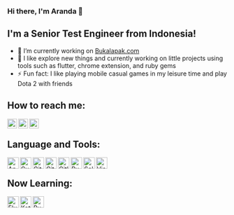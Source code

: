 ### Hi there, I'm Aranda 👋

## I'm a Senior Test Engineer from Indonesia!
- 🔭 I’m currently working on [Bukalapak.com][bukalapak]
- 🌱 I like explore new things and currently working on little projects using tools such as flutter, chrome extension, and ruby gems
- ⚡ Fun fact: I like playing mobile casual games in my leisure time and play Dota 2 with friends

## How to reach me:
[<img align="left" alt="arsoedjono | Twitter" width="22px" src="https://simpleicons.org/icons/twitter.svg" />][twitter]
[<img align="left" alt="arsoedjono | LinkedIn" width="22px" src="https://simpleicons.org/icons/linkedin.svg" />][linkedin]
[<img align="left" alt="arsoedjono | Instagram" width="22px" src="https://simpleicons.org/icons/instagram.svg" />][instagram]

<br/>

## Language and Tools:
[<img align="left" alt="Appium" width="26px" src="https://cdn.worldvectorlogo.com/logos/appium.svg" />][appium]
[<img align="left" alt="Cucumber" width="26px" src="https://simpleicons.org/icons/cucumber.svg" />][cucumber]
[<img align="left" alt="Git" width="26px" src="https://simpleicons.org/icons/git.svg" />][git]
[<img align="left" alt="GitHub" width="26px" src="https://simpleicons.org/icons/github.svg" />][github]
[<img align="left" alt="Gitlab" width="26px" src="https://simpleicons.org/icons/gitlab.svg" />][gitlab]
[<img align="left" alt="Ruby" width="26px" src="https://simpleicons.org/icons/ruby.svg" />][ruby]
[<img align="left" alt="Selenium" width="26px" src="https://simpleicons.org/icons/selenium.svg" />][selenium]
[<img align="left" alt="Visual Studio Code" width="26px" src="https://simpleicons.org/icons/visualstudiocode.svg" />][vscode]

<br/>

## Now Learning:
[<img align="left" alt="Flutter" width="26px" src="https://simpleicons.org/icons/flutter.svg" />][flutter]
[<img align="left" alt="Kotlin" width="26px" src="https://simpleicons.org/icons/kotlin.svg" />][kotlin]
[<img align="left" alt="Ruby Gem" width="26px" src="https://simpleicons.org/icons/rubygems.svg" />][rubygems]


[appium]: http://appium.io/
[bukalapak]: https://www.bukalapak.com
[cucumber]: https://cucumber.io/
[flutter]: https://flutter.dev/
[git]: https://git-scm.com/
[github]: https://github.com/
[gitlab]: https://about.gitlab.com/
[instagram]: https://instagram.com/arsoedjono
[kotlin]: https://kotlinlang.org/
[linkedin]: https://linkedin.com/in/arsoedjono
[ruby]: https://www.ruby-lang.org/
[rubygems]: https://rubygems.org/
[selenium]: https://www.selenium.dev/
[twitter]: https://twitter.com/arsoedjono
[vscode]: https://code.visualstudio.com/

<!--
can find icons in https://simpleicons.org/
**arsoedjono/arsoedjono** is a ✨ _special_ ✨ repository because its `README.md` (this file) appears on your GitHub profile.

Here are some ideas to get you started:

- 🔭 I’m currently working on ...
- 🌱 I’m currently learning ...
- 👯 I’m looking to collaborate on ...
- 🤔 I’m looking for help with ...
- 💬 Ask me about ...
- 📫 How to reach me: ...
- 😄 Pronouns: ...
- ⚡ Fun fact: ...
-->
